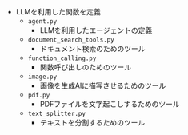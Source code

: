 - LLMを利用した関数を定義
    - `agent.py`
        - LLMを利用したエージェントの定義
    - `document_search_tools.py`
        - ドキュメント検索のためのツール
    - `function_calling.py`
        - 関数呼び出しのためのツール
    - `image.py`
        - 画像を生成AIに描写させるためのツール
    - `pdf.py`
        - PDFファイルを文字起こしするためのツール
    - `text_splitter.py`
        - テキストを分割するためのツール